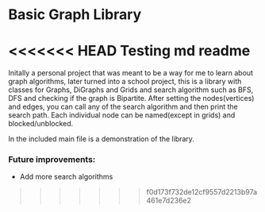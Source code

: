 # Basic Graph Library
<<<<<<< HEAD
Testing md readme
=======
Initally a personal project that was meant to be a way for me to learn about graph algorithms, later turned into a school project, this is a library with classes for Graphs, DiGraphs and Grids and search algorithm such as BFS, DFS and checking if the graph is Bipartite.
After setting the nodes(vertices) and edges, you can call any of the search algorithm and then print the search path.
Each individual node can be named(except in grids) and blocked/unblocked.

In the included main file is a demonstration of the library.

### Future improvements:
* Add more search algorithms
>>>>>>> f0d173f732de12cf9557d2213b97a461e7d236e2
